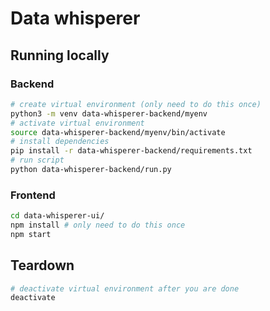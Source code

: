 # Data whisperer

## Running locally
### Backend
```bash
# create virtual environment (only need to do this once)
python3 -m venv data-whisperer-backend/myenv
# activate virtual environment
source data-whisperer-backend/myenv/bin/activate
# install dependencies
pip install -r data-whisperer-backend/requirements.txt
# run script
python data-whisperer-backend/run.py
```

### Frontend
```bash
cd data-whisperer-ui/
npm install # only need to do this once
npm start
```

## Teardown
```bash
# deactivate virtual environment after you are done
deactivate
```
